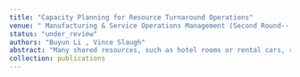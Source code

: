```yaml
---
title: "Capacity Planning for Resource Turnaround Operations"
venue: " Manufacturing & Service Operations Management (Second Round---Major Revision)"
status: "under_review"
authors: "Buyun Li , Vince Slaugh"
abstract: "Many shared resources, such as hotel rooms or rental cars, require cleaning, charging, or some other operation to "turn around" the resources between successive customer uses. We study staffing and shift planning decisions for the turnaround service capacity in order to minimize the sum of customer waiting and staffing costs. Random customer departures, random customer arrivals, and worker shifts with breaks add to the managerial challenge. Using the frameworks of diminishing returns submodularity and M-convexity, we demonstrate analytical properties for capacity decisions in three staffing scenarios, including our primary model that focuses on shift planning. We propose a solution heuristic that efficiently provides near-optimal solutions. We illustrate the value of our model for hotel housekeeping operations using data from a large city-center hotel. Reallocating some room attendants to different shift start times, especially later in the day compared to current practice, can effectively eliminate guest waiting after the posted check-in time. Hotels can reduce room attendant idleness and room readiness issues by departing from the common industry practice of all workers starting at 8:00 am. Simply having two shift start times in the morning may virtually eliminate waiting and help in recruiting and retaining workers."
collection: publications
---
```


